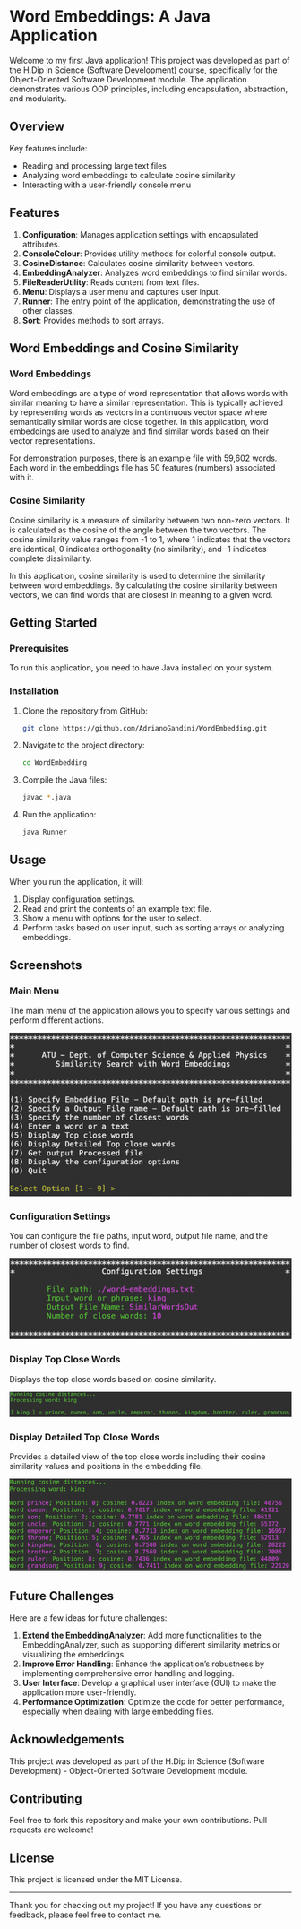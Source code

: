 # Word Embeddings: A Java Application

Welcome to my first Java application! This project was developed as part of the H.Dip in Science (Software Development) course, specifically for the Object-Oriented Software Development module. The application demonstrates various OOP principles, including encapsulation, abstraction, and modularity.

## Overview

Key features include:
- Reading and processing large text files
- Analyzing word embeddings to calculate cosine similarity
- Interacting with a user-friendly console menu

## Features

1. **Configuration**: Manages application settings with encapsulated attributes.
2. **ConsoleColour**: Provides utility methods for colorful console output.
3. **CosineDistance**: Calculates cosine similarity between vectors.
4. **EmbeddingAnalyzer**: Analyzes word embeddings to find similar words.
5. **FileReaderUtility**: Reads content from text files.
6. **Menu**: Displays a user menu and captures user input.
7. **Runner**: The entry point of the application, demonstrating the use of other classes.
8. **Sort**: Provides methods to sort arrays.

## Word Embeddings and Cosine Similarity

### Word Embeddings

Word embeddings are a type of word representation that allows words with similar meaning to have a similar representation. This is typically achieved by representing words as vectors in a continuous vector space where semantically similar words are close together. In this application, word embeddings are used to analyze and find similar words based on their vector representations.

For demonstration purposes, there is an example file with 59,602 words. Each word in the embeddings file has 50 features (numbers) associated with it.

### Cosine Similarity

Cosine similarity is a measure of similarity between two non-zero vectors. It is calculated as the cosine of the angle between the two vectors. The cosine similarity value ranges from -1 to 1, where 1 indicates that the vectors are identical, 0 indicates orthogonality (no similarity), and -1 indicates complete dissimilarity.

In this application, cosine similarity is used to determine the similarity between word embeddings. By calculating the cosine similarity between vectors, we can find words that are closest in meaning to a given word.

## Getting Started

### Prerequisites

To run this application, you need to have Java installed on your system.

### Installation

1. Clone the repository from GitHub:

   ```sh
   git clone https://github.com/AdrianoGandini/WordEmbedding.git
   ```

2. Navigate to the project directory:

   ```sh
   cd WordEmbedding
   ```

3. Compile the Java files:

   ```sh
   javac *.java
   ```

4. Run the application:

   ```sh
   java Runner
   ```

## Usage

When you run the application, it will:
1. Display configuration settings.
2. Read and print the contents of an example text file.
3. Show a menu with options for the user to select.
4. Perform tasks based on user input, such as sorting arrays or analyzing embeddings.

## Screenshots

### Main Menu
The main menu of the application allows you to specify various settings and perform different actions.

![Main Menu](images/Menu.png)

### Configuration Settings
You can configure the file paths, input word, output file name, and the number of closest words to find.

![Configuration Settings](images/Configurations.png)

### Display Top Close Words
Displays the top close words based on cosine similarity.

![Top Close Words](images/CloseWords.png)

### Display Detailed Top Close Words
Provides a detailed view of the top close words including their cosine similarity values and positions in the embedding file.

![Detailed Top Close Words](images/DetailWords.png)

## Future Challenges

Here are a few ideas for future challenges:
1. **Extend the EmbeddingAnalyzer**: Add more functionalities to the EmbeddingAnalyzer, such as supporting different similarity metrics or visualizing the embeddings.
2. **Improve Error Handling**: Enhance the application’s robustness by implementing comprehensive error handling and logging.
3. **User Interface**: Develop a graphical user interface (GUI) to make the application more user-friendly.
4. **Performance Optimization**: Optimize the code for better performance, especially when dealing with large embedding files.

## Acknowledgements

This project was developed as part of the H.Dip in Science (Software Development) - Object-Oriented Software Development module. 

## Contributing

Feel free to fork this repository and make your own contributions. Pull requests are welcome!

## License

This project is licensed under the MIT License.

---

Thank you for checking out my project! If you have any questions or feedback, please feel free to contact me.


